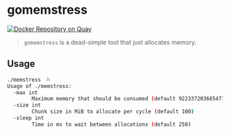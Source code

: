 # gomemstress

[![Docker Repository on Quay](https://quay.io/repository/maschulz/gomemstress/status "Docker Repository on Quay")](https://quay.io/repository/maschulz/gomemstress)

> `gomemstress` is a dead-simple tool that just allocates memory.


## Usage

```sh
./memstress -h
Usage of ./memstress:
  -max int
    	Maximum memory that should be consumed (default 9223372036854775807)
  -size int
    	Chunk size in MiB to allocate per cycle (default 100)
  -sleep int
    	Time in ms to wait between allocations (default 250)
```
